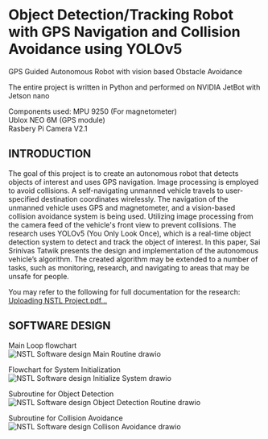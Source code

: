# Object Detection/Tracking Robot with GPS Navigation and Collision Avoidance using YOLOv5
GPS Guided Autonomous Robot with vision based Obstacle Avoidance

The entire project is written in Python and performed on NVIDIA JetBot with Jetson nano

Components used:
MPU 9250 (For magnetometer)  
Ublox NEO 6M (GPS module)  
Rasbery Pi Camera V2.1
  
## INTRODUCTION  
The goal of this project is to create an autonomous robot that detects objects of interest and uses GPS navigation. Image processing is employed to avoid collisions. A self-navigating unmanned vehicle travels to user-specified destination coordinates wirelessly. The navigation of the unmanned vehicle uses GPS and magnetometer, and a vision-based collision avoidance system is being used. Utilizing image processing from the camera feed of the vehicle's front view to prevent collisions. The research uses YOLOv5 (You Only Look Once), which is a real-time object detection system to detect and track the object of interest. In this paper, Sai Srinivas Tatwik presents the design and implementation of the autonomous vehicle’s algorithm. The created algorithm may be extended to a number of tasks, such as monitoring, research, and navigating to areas that may be unsafe for people.
  
You may refer to the following for full documentation for the research:  
[Uploading NSTL Project.pdf…]()


  
## SOFTWARE DESIGN

Main Loop flowchart  
![NSTL Software design Main Routine drawio](https://user-images.githubusercontent.com/96451759/183043685-bbbe597f-4e4a-4933-a9d1-8974e868d2db.png)

Flowchart for System Initialization  
![NSTL Software design Initialize System drawio](https://user-images.githubusercontent.com/96451759/183044472-cb777bee-e900-4ee6-b257-64f4055b51b8.png)

Subroutine for Object Detection  
![NSTL Software design Object Detection Routine drawio](https://user-images.githubusercontent.com/96451759/183044605-23339116-9e30-4c54-958c-3a9f79ced40f.png)

Subroutine for Collision Avoidance  
![NSTL Software design Collison Avoidance drawio](https://user-images.githubusercontent.com/96451759/183044810-4ab7a294-ab32-4972-8149-7edefbf2c5f0.png)
